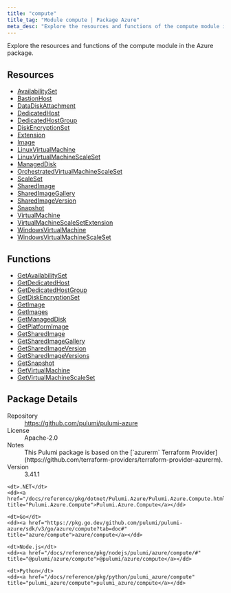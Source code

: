 ```yaml
---
title: "compute"
title_tag: "Module compute | Package Azure"
meta_desc: "Explore the resources and functions of the compute module in the Azure package."
---
```


<!-- WARNING: this file was generated by Pulumi Docs Generator. -->
<!-- Do not edit by hand unless you're certain you know what you are doing! -->

Explore the resources and functions of the compute module in the Azure package.

<h2 id="resources">Resources</h2>
<ul class="api">
    <li><a href="availabilityset" title="AvailabilitySet"><span class="symbol resource"></span>AvailabilitySet</a></li>
    <li><a href="bastionhost" title="BastionHost"><span class="symbol resource"></span>BastionHost</a></li>
    <li><a href="datadiskattachment" title="DataDiskAttachment"><span class="symbol resource"></span>DataDiskAttachment</a></li>
    <li><a href="dedicatedhost" title="DedicatedHost"><span class="symbol resource"></span>DedicatedHost</a></li>
    <li><a href="dedicatedhostgroup" title="DedicatedHostGroup"><span class="symbol resource"></span>DedicatedHostGroup</a></li>
    <li><a href="diskencryptionset" title="DiskEncryptionSet"><span class="symbol resource"></span>DiskEncryptionSet</a></li>
    <li><a href="extension" title="Extension"><span class="symbol resource"></span>Extension</a></li>
    <li><a href="image" title="Image"><span class="symbol resource"></span>Image</a></li>
    <li><a href="linuxvirtualmachine" title="LinuxVirtualMachine"><span class="symbol resource"></span>LinuxVirtualMachine</a></li>
    <li><a href="linuxvirtualmachinescaleset" title="LinuxVirtualMachineScaleSet"><span class="symbol resource"></span>LinuxVirtualMachineScaleSet</a></li>
    <li><a href="manageddisk" title="ManagedDisk"><span class="symbol resource"></span>ManagedDisk</a></li>
    <li><a href="orchestratedvirtualmachinescaleset" title="OrchestratedVirtualMachineScaleSet"><span class="symbol resource"></span>OrchestratedVirtualMachineScaleSet</a></li>
    <li><a href="scaleset" title="ScaleSet"><span class="symbol resource"></span>ScaleSet</a></li>
    <li><a href="sharedimage" title="SharedImage"><span class="symbol resource"></span>SharedImage</a></li>
    <li><a href="sharedimagegallery" title="SharedImageGallery"><span class="symbol resource"></span>SharedImageGallery</a></li>
    <li><a href="sharedimageversion" title="SharedImageVersion"><span class="symbol resource"></span>SharedImageVersion</a></li>
    <li><a href="snapshot" title="Snapshot"><span class="symbol resource"></span>Snapshot</a></li>
    <li><a href="virtualmachine" title="VirtualMachine"><span class="symbol resource"></span>VirtualMachine</a></li>
    <li><a href="virtualmachinescalesetextension" title="VirtualMachineScaleSetExtension"><span class="symbol resource"></span>VirtualMachineScaleSetExtension</a></li>
    <li><a href="windowsvirtualmachine" title="WindowsVirtualMachine"><span class="symbol resource"></span>WindowsVirtualMachine</a></li>
    <li><a href="windowsvirtualmachinescaleset" title="WindowsVirtualMachineScaleSet"><span class="symbol resource"></span>WindowsVirtualMachineScaleSet</a></li>
</ul>

<h2 id="functions">Functions</h2>
<ul class="api">
    <li><a href="getavailabilityset" title="GetAvailabilitySet"><span class="symbol function"></span>GetAvailabilitySet</a></li>
    <li><a href="getdedicatedhost" title="GetDedicatedHost"><span class="symbol function"></span>GetDedicatedHost</a></li>
    <li><a href="getdedicatedhostgroup" title="GetDedicatedHostGroup"><span class="symbol function"></span>GetDedicatedHostGroup</a></li>
    <li><a href="getdiskencryptionset" title="GetDiskEncryptionSet"><span class="symbol function"></span>GetDiskEncryptionSet</a></li>
    <li><a href="getimage" title="GetImage"><span class="symbol function"></span>GetImage</a></li>
    <li><a href="getimages" title="GetImages"><span class="symbol function"></span>GetImages</a></li>
    <li><a href="getmanageddisk" title="GetManagedDisk"><span class="symbol function"></span>GetManagedDisk</a></li>
    <li><a href="getplatformimage" title="GetPlatformImage"><span class="symbol function"></span>GetPlatformImage</a></li>
    <li><a href="getsharedimage" title="GetSharedImage"><span class="symbol function"></span>GetSharedImage</a></li>
    <li><a href="getsharedimagegallery" title="GetSharedImageGallery"><span class="symbol function"></span>GetSharedImageGallery</a></li>
    <li><a href="getsharedimageversion" title="GetSharedImageVersion"><span class="symbol function"></span>GetSharedImageVersion</a></li>
    <li><a href="getsharedimageversions" title="GetSharedImageVersions"><span class="symbol function"></span>GetSharedImageVersions</a></li>
    <li><a href="getsnapshot" title="GetSnapshot"><span class="symbol function"></span>GetSnapshot</a></li>
    <li><a href="getvirtualmachine" title="GetVirtualMachine"><span class="symbol function"></span>GetVirtualMachine</a></li>
    <li><a href="getvirtualmachinescaleset" title="GetVirtualMachineScaleSet"><span class="symbol function"></span>GetVirtualMachineScaleSet</a></li>
</ul>

<h2 id="package-details">Package Details</h2>
<dl class="package-details">
	<dt>Repository</dt>
	<dd><a href="https://github.com/pulumi/pulumi-azure">https://github.com/pulumi/pulumi-azure</a></dd>
	<dt>License</dt>
	<dd>Apache-2.0</dd>
	<dt>Notes</dt>
	<dd>This Pulumi package is based on the [`azurerm` Terraform Provider](https://github.com/terraform-providers/terraform-provider-azurerm).</dd>
	<dt>Version</dt>
	<dd>3.41.1</dd>
</dl>



<dl class="tabular">

    <dt>.NET</dt>
    <dd><a href="/docs/reference/pkg/dotnet/Pulumi.Azure/Pulumi.Azure.Compute.html" title="Pulumi.Azure.Compute">Pulumi.Azure.Compute</a></dd>

    <dt>Go</dt>
    <dd><a href="https://pkg.go.dev/github.com/pulumi/pulumi-azure/sdk/v3/go/azure/compute?tab=doc#" title="azure/compute">azure/compute</a></dd>

    <dt>Node.js</dt>
    <dd><a href="/docs/reference/pkg/nodejs/pulumi/azure/compute/#" title="@pulumi/azure/compute">@pulumi/azure/compute</a></dd>

    <dt>Python</dt>
    <dd><a href="/docs/reference/pkg/python/pulumi_azure/compute" title="pulumi_azure/compute">pulumi_azure/compute</a></dd>

</dl>

